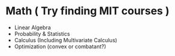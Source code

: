 # Math ( Try finding MIT courses )
- Linear Algebra
- Probability & Statistics
- Calculus (Including Multivariate Calculus)
- Optimization (convex or combatant?)